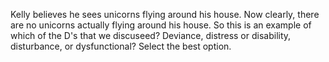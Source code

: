 Kelly believes he sees unicorns flying around his house. Now clearly, there are
no unicorns actually flying around his house. So this is an example of which of
the D's that we discuseed? Deviance, distress or disability, disturbance, or
dysfunctional? Select the best option.
